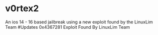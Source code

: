 # v0rtex2
An ios 14 - 16 based jailbreak using a new exploit found by the LinuxLim Team
#Updates
0x4367281 Exploit Found By LinuxLim Team

